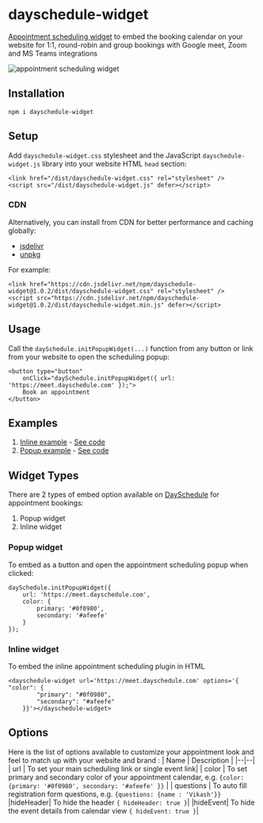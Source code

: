 # dayschedule-widget
[Appointment scheduling widget](https://dayschedule.com/widget) to embed the booking calendar on your website for 1:1, round-robin and group bookings with Google meet, Zoom and MS Teams integrations

![appointment scheduling widget](https://user-images.githubusercontent.com/6106479/212533356-d9a9e6fe-733f-48f4-a047-d8b9079f1813.png)


## Installation
```
npm i dayschedule-widget
```

## Setup
Add `dayschedule-widget.css` stylesheet and the JavaScript `dayschedule-widget.js` library into your website HTML `head` section:

```
<link href="/dist/dayschedule-widget.css" rel="stylesheet" />
<script src="/dist/dayschedule-widget.js" defer></script>
```

### CDN
Alternatively, you can install from CDN for better performance and caching globally:
- [jsdelivr](https://www.jsdelivr.com/package/npm/dayschedule-widget)
- [unpkg](https://unpkg.com/browse/dayschedule-widget@1.0.2/dist/)

For example: 

```
<link href="https://cdn.jsdelivr.net/npm/dayschedule-widget@1.0.2/dist/dayschedule-widget.css" rel="stylesheet" />
<script src="https://cdn.jsdelivr.net/npm/dayschedule-widget@1.0.2/dist/dayschedule-widget.min.js" defer></script>
```

## Usage
Call the `daySchedule.initPopupWidget(...)` function from any button or link from your website to open the scheduling popup:
```
<button type="button" 
	onClick="daySchedule.initPopupWidget({ url: 'https://meet.dayschedule.com' });">
	Book an appointment
</button>
```
## Examples

1. [Inline example](https://dayschedule.github.io/dayschedule-widget/examples/inline.html) - [See code](/examples/inline.html)
2. [Popup example](https://dayschedule.github.io/dayschedule-widget/examples/popup.html) - [See code](/examples/popup.html)

## Widget Types
There are 2 types of embed option available on [DaySchedule](https://dayschedule.com/) for appointment bookings:
1. Popup widget
2. Inline widget

### Popup widget
To embed as a button and open the appointment scheduling popup when clicked: 
```
daySchedule.initPopupWidget({
	url: 'https://meet.dayschedule.com',
	color: {
		primary: '#0f0980',
		secondary: '#afeefe'
	}
});
```

### Inline widget
To embed the inline appointment scheduling plugin in HTML
```
<dayschedule-widget url='https://meet.dayschedule.com' options='{ "color": {
        "primary": "#0f0980",
        "secondary": "#afeefe"
    }}'></dayschedule-widget>
```

## Options
Here is the list of options available to customize your appointment look and feel to match up with your website and brand :
| Name | Description |
|--|--|
| url | To set your main scheduling link or single event link|
| color | To set primary and secondary color of your appointment calendar, e.g. `{color: {primary: '#0f0980', secondary: '#afeefe' }}`  |
| questions | To auto fill registration form questions, e.g. `{questions: {name : 'Vikash'}}`
|hideHeader| To hide the header `{ hideHeader: true }`|
|hideEvent| To hide the event details from calendar view `{ hideEvent: true }`|

